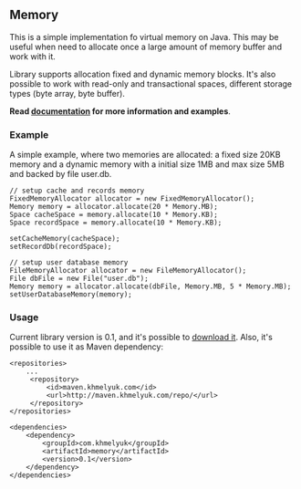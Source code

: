 ## Memory
This is a simple implementation fo virtual memory on Java. This may be useful when need to allocate once a large
amount of memory buffer and work with it.

Library supports allocation fixed and dynamic memory blocks. It's also possible to work with read-only and transactional spaces,
different storage types (byte array, byte buffer).

**Read [documentation](https://github.com/rkhmelyuk/memory/wiki) for more information and examples**.

### Example
A simple example, where two memories are allocated: a fixed size 20KB memory and
a dynamic memory with a initial size 1MB and max size 5MB and backed by file user.db.

    // setup cache and records memory
    FixedMemoryAllocator allocator = new FixedMemoryAllocator();
    Memory memory = allocator.allocate(20 * Memory.MB);
    Space cacheSpace = memory.allocate(10 * Memory.KB);
    Space recordSpace = memory.allocate(10 * Memory.KB);

    setCacheMemory(cacheSpace);
    setRecordDb(recordSpace);

    // setup user database memory
    FileMemoryAllocator allocator = new FileMemoryAllocator();
    File dbFile = new File("user.db");
    Memory memory = allocator.allocate(dbFile, Memory.MB, 5 * Memory.MB);
    setUserDatabaseMemory(memory);


### Usage
Current library version is 0.1, and it's possible to [download it](http://maven.khmelyuk.com/repo/com/khmelyuk/memory/0.1/memory-0.1.jar).
Also, it's possible to use it as Maven dependency:

    <repositories>
        ...
         <repository>
             <id>maven.khmelyuk.com</id>
             <url>http://maven.khmelyuk.com/repo/</url>
         </repository>
    </repositories>

    <dependencies>
        <dependency>
            <groupId>com.khmelyuk</groupId>
            <artifactId>memory</artifactId>
            <version>0.1</version>
        </dependency>
    </dependencies>